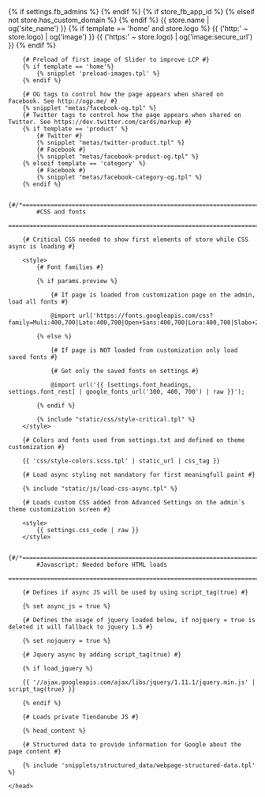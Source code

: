 <!DOCTYPE html>
<html xmlns="http://www.w3.org/1999/xhtml" xmlns:fb="http://www.facebook.com/2008/fbml" xmlns:og="http://opengraphprotocol.org/schema/" lang="{% for language in languages %}{% if language.active %}{{ language.lang }}{% endif %}{% endfor %}">
    <head>
      <meta name="google-site-verification" content="SFxmUZcoKwvr-Td09ZDwv832fMULEPNHoueo1HbFFqs" />
        <link rel="preconnect" href="https://d26lpennugtm8s.cloudfront.net" />
        <link rel="dns-prefetch" href="https://d26lpennugtm8s.cloudfront.net" />
        <meta http-equiv="Content-Type" content="text/html; charset=utf-8" />
        <meta http-equiv="X-UA-Compatible" content="IE=edge,chrome=1" />
        <meta name="viewport" content="width=device-width, initial-scale=1" />
        <title>{{ page_title }}</title>
        <meta name="description" content="{{ page_description }}" />
        {% if settings.fb_admins %}
            <meta property="fb:admins" content="{{ settings.fb_admins }}" />
        {% endif %}
        {% if store_fb_app_id %}
        <meta property="fb:app_id" content="{{ store_fb_app_id }}" />
        {% elseif not store.has_custom_domain %}
        <meta property="fb:app_id" content="{{ fb_app.id }}" />
        {% endif %}
        {{ store.name | og('site_name') }}
        {% if template == 'home' and store.logo %}
            {{ ('http:' ~ store.logo) | og('image') }}
            {{ ('https:' ~ store.logo) | og('image:secure_url') }}
        {% endif %}

        {# Preload of first image of Slider to improve LCP #}
        {% if template == 'home'%}
            {% snipplet 'preload-images.tpl' %}
        {% endif %}

        {# OG tags to control how the page appears when shared on Facebook. See http://ogp.me/ #}
        {% snipplet "metas/facebook-og.tpl" %}
        {# Twitter tags to control how the page appears when shared on Twitter. See https://dev.twitter.com/cards/markup #}
        {% if template == 'product' %}
            {# Twitter #}
            {% snipplet "metas/twitter-product.tpl" %}
            {# Facebook #}
            {% snipplet "metas/facebook-product-og.tpl" %}
        {% elseif template == 'category' %}
            {# Facebook #}
            {% snipplet "metas/facebook-category-og.tpl" %}
        {% endif %}

        {#/*============================================================================
            #CSS and fonts
        ==============================================================================*/#}

        {# Critical CSS needed to show first elements of store while CSS async is loading #}

        <style>
            {# Font families #}

            {% if params.preview %}

                {# If page is loaded from customization page on the admin, load all fonts #}

                @import url('https://fonts.googleapis.com/css?family=Muli:400,700|Lato:400,700|Open+Sans:400,700|Lora:400,700|Slabo+27px|Playfair+Display:400,700|Droid+Sans:400,700|Poppins:400,700,900|Niramit:400,700&display=swap');

            {% else %}

                {# If page is NOT loaded from customization only load saved fonts #}

                {# Get only the saved fonts on settings #}

                @import url('{{ [settings.font_headings, settings.font_rest] | google_fonts_url('300, 400, 700') | raw }}');

            {% endif %}

            {% include "static/css/style-critical.tpl" %}
        </style>

        {# Colors and fonts used from settings.txt and defined on theme customization #}

        {{ 'css/style-colors.scss.tpl' | static_url | css_tag }}

        {# Load async styling not mandatory for first meaningfull paint #}

        {% include "static/js/load-css-async.tpl" %}

        {# Loads custom CSS added from Advanced Settings on the admin´s theme customization screen #}

        <style>
            {{ settings.css_code | raw }}
        </style>

        {#/*============================================================================
            #Javascript: Needed before HTML loads
        ==============================================================================*/#}

        {# Defines if async JS will be used by using script_tag(true) #}

        {% set async_js = true %}

        {# Defines the usage of jquery loaded below, if nojquery = true is deleted it will fallback to jquery 1.5 #}

        {% set nojquery = true %}

        {# Jquery async by adding script_tag(true) #}

        {% if load_jquery %}

        {{ '//ajax.googleapis.com/ajax/libs/jquery/1.11.1/jquery.min.js' | script_tag(true) }}

        {% endif %}

        {# Loads private Tiendanube JS #}

        {% head_content %}

        {# Structured data to provide information for Google about the page content #}

        {% include 'snipplets/structured_data/webpage-structured-data.tpl' %}

    </head>
